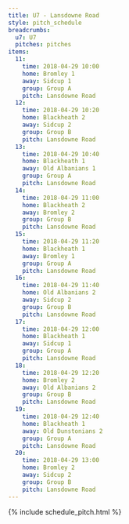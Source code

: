 ```yaml
---
title: U7 - Lansdowne Road
style: pitch_schedule
breadcrumbs:
  u7: U7
  pitches: pitches
items:
  11:
    time: 2018-04-29 10:00
    home: Bromley 1
    away: Sidcup 1
    group: Group A
    pitch: Lansdowne Road
  12:
    time: 2018-04-29 10:20
    home: Blackheath 2
    away: Sidcup 2
    group: Group B
    pitch: Lansdowne Road
  13:
    time: 2018-04-29 10:40
    home: Blackheath 1
    away: Old Albanians 1
    group: Group A
    pitch: Lansdowne Road
  14:
    time: 2018-04-29 11:00
    home: Blackheath 2
    away: Bromley 2
    group: Group B
    pitch: Lansdowne Road
  15:
    time: 2018-04-29 11:20
    home: Blackheath 1
    away: Bromley 1
    group: Group A
    pitch: Lansdowne Road
  16:
    time: 2018-04-29 11:40
    home: Old Albanians 2
    away: Sidcup 2
    group: Group B
    pitch: Lansdowne Road
  17:
    time: 2018-04-29 12:00
    home: Blackheath 1
    away: Sidcup 1
    group: Group A
    pitch: Lansdowne Road
  18:
    time: 2018-04-29 12:20
    home: Bromley 2
    away: Old Albanians 2
    group: Group B
    pitch: Lansdowne Road
  19:
    time: 2018-04-29 12:40
    home: Blackheath 1
    away: Old Dunstonians 2
    group: Group A
    pitch: Lansdowne Road
  20:
    time: 2018-04-29 13:00
    home: Bromley 2
    away: Sidcup 2
    group: Group B
    pitch: Lansdowne Road
---
```


{% include schedule_pitch.html %}
